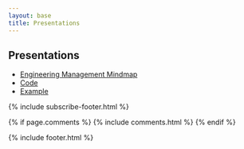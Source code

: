 ```yaml
---
layout: base
title: Presentations
---
```


## Presentations

* [Engineering Management Mindmap](engineering_management)
* [Code](code)
* [Example](Example)

{% include subscribe-footer.html %}

{% if page.comments %}
	{% include comments.html %}
{% endif %}

{% include footer.html %}
